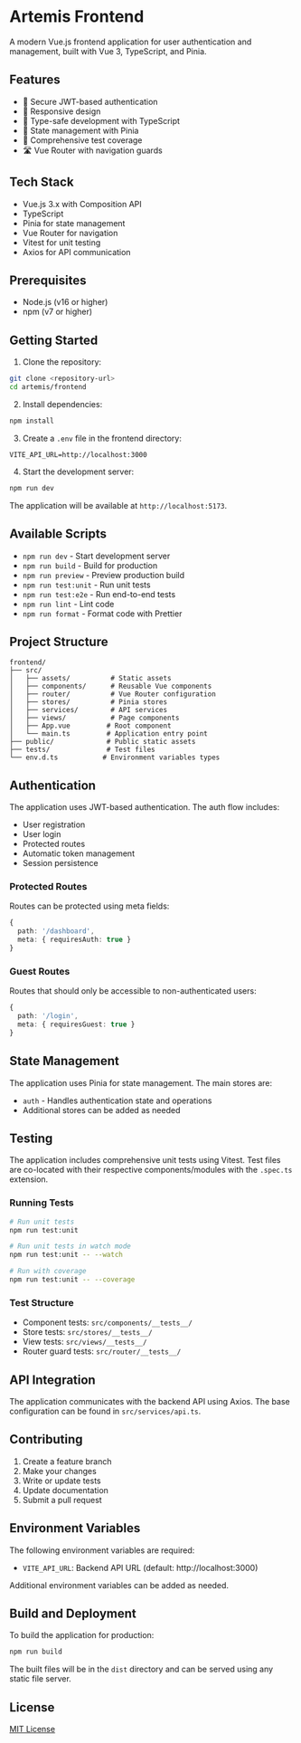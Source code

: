 # Artemis Frontend

A modern Vue.js frontend application for user authentication and management, built with Vue 3, TypeScript, and Pinia.

## Features

- 🔐 Secure JWT-based authentication
- 📱 Responsive design
- 🎯 Type-safe development with TypeScript
- 🏪 State management with Pinia
- 🧪 Comprehensive test coverage
- 🛣️ Vue Router with navigation guards

## Tech Stack

- Vue.js 3.x with Composition API
- TypeScript
- Pinia for state management
- Vue Router for navigation
- Vitest for unit testing
- Axios for API communication

## Prerequisites

- Node.js (v16 or higher)
- npm (v7 or higher)

## Getting Started

1. Clone the repository:
```bash
git clone <repository-url>
cd artemis/frontend
```

2. Install dependencies:
```bash
npm install
```

3. Create a `.env` file in the frontend directory:
```env
VITE_API_URL=http://localhost:3000
```

4. Start the development server:
```bash
npm run dev
```

The application will be available at `http://localhost:5173`.

## Available Scripts

- `npm run dev` - Start development server
- `npm run build` - Build for production
- `npm run preview` - Preview production build
- `npm run test:unit` - Run unit tests
- `npm run test:e2e` - Run end-to-end tests
- `npm run lint` - Lint code
- `npm run format` - Format code with Prettier

## Project Structure

```
frontend/
├── src/
│   ├── assets/          # Static assets
│   ├── components/      # Reusable Vue components
│   ├── router/          # Vue Router configuration
│   ├── stores/          # Pinia stores
│   ├── services/        # API services
│   ├── views/           # Page components
│   ├── App.vue         # Root component
│   └── main.ts         # Application entry point
├── public/             # Public static assets
├── tests/              # Test files
└── env.d.ts           # Environment variables types
```

## Authentication

The application uses JWT-based authentication. The auth flow includes:

- User registration
- User login
- Protected routes
- Automatic token management
- Session persistence

### Protected Routes

Routes can be protected using meta fields:

```typescript
{
  path: '/dashboard',
  meta: { requiresAuth: true }
}
```

### Guest Routes

Routes that should only be accessible to non-authenticated users:

```typescript
{
  path: '/login',
  meta: { requiresGuest: true }
}
```

## State Management

The application uses Pinia for state management. The main stores are:

- `auth` - Handles authentication state and operations
- Additional stores can be added as needed

## Testing

The application includes comprehensive unit tests using Vitest. Test files are co-located with their respective components/modules with the `.spec.ts` extension.

### Running Tests

```bash
# Run unit tests
npm run test:unit

# Run unit tests in watch mode
npm run test:unit -- --watch

# Run with coverage
npm run test:unit -- --coverage
```

### Test Structure

- Component tests: `src/components/__tests__/`
- Store tests: `src/stores/__tests__/`
- View tests: `src/views/__tests__/`
- Router guard tests: `src/router/__tests__/`

## API Integration

The application communicates with the backend API using Axios. The base configuration can be found in `src/services/api.ts`.

## Contributing

1. Create a feature branch
2. Make your changes
3. Write or update tests
4. Update documentation
5. Submit a pull request

## Environment Variables

The following environment variables are required:

- `VITE_API_URL`: Backend API URL (default: http://localhost:3000)

Additional environment variables can be added as needed.

## Build and Deployment

To build the application for production:

```bash
npm run build
```

The built files will be in the `dist` directory and can be served using any static file server.

## License

[MIT License](LICENSE)
